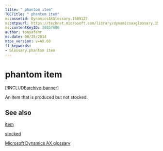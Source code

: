 ```yaml
---
title: " phantom item"
TOCTitle: " phantom item"
ms:assetid: DynamicsAXGlossary.1509127
ms:mtpsurl: https://technet.microsoft.com/library/dynamicsaxglossary.1509127(v=AX.60)
ms:contentKeyID: 36057600
author: tonyafehr
ms.date: 08/25/2014
mtps_version: v=AX.60
f1_keywords:
- Glossary.phantom item
---
```


# phantom item


[!INCLUDE[archive-banner](includes/archive-banner.md)]

An item that is produced but not stocked.

## See also

[item](item.md)

[stocked](stocked.md)

[Microsoft Dynamics AX glossary](glossary/microsoft-dynamics-ax-glossary.md)

  


